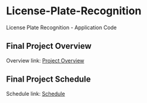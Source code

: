 # License-Plate-Recognition
License Plate Recognition - Application Code
## Final Project Overview 
Overview link: [Project Overview](https://github.com/cu-ecen-aeld/final-project-akka2103/wiki/Project-Overview)
## Final Project Schedule
Schedule link: [Schedule](https://github.com/users/akka2103/projects/1/views/1)

